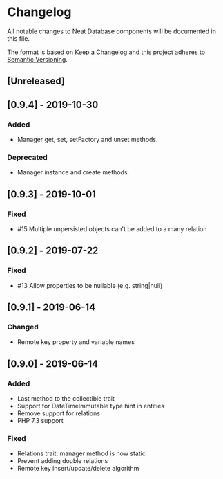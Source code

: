 # Changelog
All notable changes to Neat Database components will be documented in this file.

The format is based on [Keep a Changelog](https://keepachangelog.com/en/1.0.0/)
and this project adheres to [Semantic Versioning](https://semver.org/spec/v2.0.0.html).

## [Unreleased]

## [0.9.4] - 2019-10-30
### Added
- Manager get, set, setFactory and unset methods.

### Deprecated
- Manager instance and create methods.

## [0.9.3] - 2019-10-01
### Fixed
- #15 Multiple unpersisted objects can't be added to a many relation

## [0.9.2] - 2019-07-22
### Fixed
- #13 Allow properties to be nullable (e.g. string|null)

## [0.9.1] - 2019-06-14
### Changed
- Remote key property and variable names

## [0.9.0] - 2019-06-14
### Added
- Last method to the collectible trait
- Support for DateTimeImmutable type hint in entities
- Remove support for relations
- PHP 7.3 support
### Fixed
- Relations trait: manager method is now static
- Prevent adding double relations
- Remote key insert/update/delete algorithm